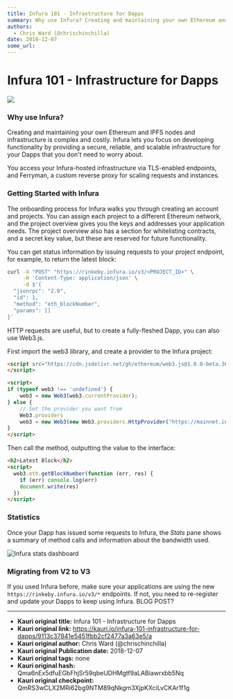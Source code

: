 ```yaml
---
title: Infura 101 - Infrastructure for Dapps
summary: Why use Infura? Creating and maintaining your own Ethereum and IPFS nodes and infrastructure is complex and costly. Infura lets you focus on developing functionality by providing a secure, reliable, and scalable infrastructure for your Dapps that you dont need to worry about. You access your Infura-hosted infrastructure via TLS-enabled endpoints, and Ferryman, a custom reverse proxy for scaling requests and instances. Getting Started with Infura The onboarding process for Infura walks you throug
authors:
  - Chris Ward (@chrischinchilla)
date: 2018-12-07
some_url: 
---
```


# Infura 101 - Infrastructure for Dapps

![](https://ipfs.infura.io/ipfs/QmSuWjeyKnSQeotyf535wZtFdqgqz1Vu8eL7wqPe2eX6Qk)


### Why use Infura?

Creating and maintaining your own Ethereum and IPFS nodes and infrastructure is complex and costly. Infura lets you focus on developing functionality by providing a secure, reliable, and scalable infrastructure for your Dapps that you don't need to worry about.

You access your Infura-hosted infrastructure via TLS-enabled endpoints, and Ferryman, a custom reverse proxy for scaling requests and instances.

### Getting Started with Infura

The onboarding process for Infura walks you through creating an account and projects. You can assign each project to a different Ethereum network, and the project overview gives you the keys and addresses your application needs. The project overview also has a section for whitelisting contracts, and a secret key value, but these are reserved for future functionality.

You can get status information by issuing requests to your project endpoint, for example, to return the latest block:

```bash
curl -X "POST" "https://rinkeby.infura.io/v3/<PROJECT_ID>" \
     -H 'Content-Type: application/json' \
     -d $'{
  "jsonrpc": "2.0",
  "id": 1,
  "method": "eth_blockNumber",
  "params": []
}'
```

HTTP requests are useful, but to create a fully-fleshed Dapp, you can also use Web3.js.

First import the web3 library, and create a provider to the Infura project:

```html
<script src="https://cdn.jsdelivr.net/gh/ethereum/web3.js@1.0.0-beta.36/dist/web3.min.js" integrity="sha256-nWBTbvxhJgjslRyuAKJHK+XcZPlCnmIAAMixz6EefVk=" crossorigin="anonymous">
</script>

<script>
if (typeof web3 !== 'undefined') {
    web3 = new Web3(web3.currentProvider);
} else {
    // Set the provider you want from
    Web3.providers
    web3 = new Web3(new Web3.providers.HttpProvider("https://mainnet.infura.io/v3/<PROJECT_ID>"));
}
</script>
```

Then call the method, outputting the value to the interface:

```html
<h2>Latest Block</h2>
<script>
  web3.eth.getBlockNumber(function (err, res) {
    if (err) console.log(err)
    document.write(res)
  })
</script>
```

### Statistics

Once your Dapp has issued some requests to Infura, the _Stats_ pane shows a summary of method calls and information about the bandwidth used.

![Infura stats dashboard](https://ipfs.infura.io/ipfs/QmSuWjeyKnSQeotyf535wZtFdqgqz1Vu8eL7wqPe2eX6Qk)

### Migrating from V2 to V3

If you used Infura before, make sure your applications are using the new `https://rinkeby.infura.io/v3/*` endpoints. If not, you need to re-register and update your Dapps to keep using Infura. BLOG POST?



---

- **Kauri original title:** Infura 101 - Infrastructure for Dapps
- **Kauri original link:** https://kauri.io/infura-101-infrastructure-for-dapps/9113c37841e5451fbb2cf2477a3a63e5/a
- **Kauri original author:** Chris Ward (@chrischinchilla)
- **Kauri original Publication date:** 2018-12-07
- **Kauri original tags:** none
- **Kauri original hash:** Qma6nEx5dfuEGbFhjSr59qbeUDHMgtf9aLABiawrxbb5Nq
- **Kauri original checkpoint:** QmRS3wCLX2MRi62bg9NTM89qNkgm3XjpKXciLvCKAr1f1g



